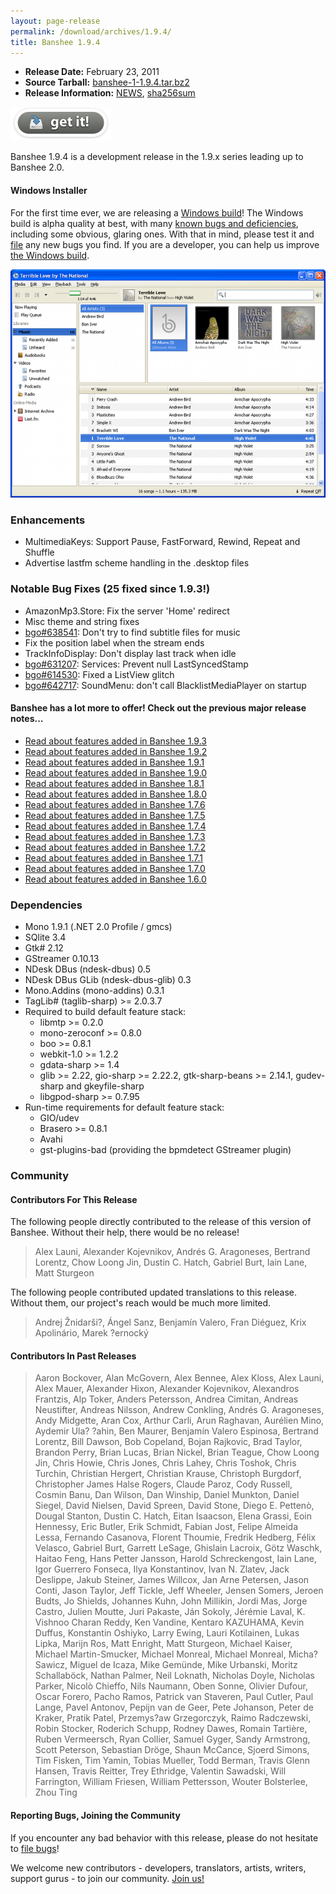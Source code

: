 ```yaml
---
layout: page-release
permalink: /download/archives/1.9.4/
title: Banshee 1.9.4
---
```


  * **Release Date:** February 23, 2011
  * **Source Tarball:** [banshee-1-1.9.4.tar.bz2](http://download.banshee-project.org/banshee/unstable/1.9.4/banshee-1-1.9.4.tar.bz2)
  * **Release Information:**
[NEWS](http://download.banshee-project.org/banshee/unstable/1.9.4/banshee-1-1.9.4.news),
[sha256sum](http://download.banshee-project.org/banshee/unstable/1.9.4/banshee-1-1.9.4.sha256sum)

[![Download Now](/images/download-button.png)](/download)

Banshee 1.9.4 is a development release in the 1.9.x series leading up to Banshee 2.0. 

#### Windows Installer

For the first time ever, we are releasing a [Windows build](https://download.gnome.org/binaries/win32/banshee/1.9/Banshee-1.9.4.msi)!  The Windows build is alpha quality at best, with many [known bugs and deficiencies](https://bugzilla.gnome.org/buglist.cgi?query=product%3Abanshee%20os%3Awindows), including some obvious, glaring ones.  With that in mind, please test it and [file](http://banshee.fm/contribute/file-bugs/) any new bugs you find.  If you are a developer, you can help us improve [the Windows build](http://banshee.fm/download/development/#windows).

<div class="release-shot">
  <a href="/images/shots/1.9.4/banshee-windows.png" data-lightbox="1.9.4" title="Banshee running on Windows">
    <img src="/images/shots/1.9.4/banshee-windows-600.png" alt="Screenshot of Banshee running on Windows">
  </a>
</div>

### Enhancements

  * MultimediaKeys: Support Pause, FastForward, Rewind, Repeat and Shuffle
  * Advertise lastfm scheme handling in the .desktop files

### Notable Bug Fixes (25 fixed since 1.9.3!)

  * AmazonMp3.Store: Fix the server 'Home' redirect
  * Misc theme and string fixes
  * [bgo#638541](http://bugzilla.gnome.org/show_bug.cgi?id=638541): Don't try to find subtitle files for music
  * Fix the position label when the stream ends
  * TrackInfoDisplay: Don't display last track when idle
  * [bgo#631207](http://bugzilla.gnome.org/show_bug.cgi?id=631207): Services: Prevent null LastSyncedStamp
  * [bgo#614530](http://bugzilla.gnome.org/show_bug.cgi?id=614530): Fixed a ListView glitch
  * [bgo#642717](http://bugzilla.gnome.org/show_bug.cgi?id=642717): SoundMenu: don't call BlacklistMediaPlayer on startup

#### Banshee has a lot more to offer! Check out the previous major release notes...

  * [Read about features added in Banshee 1.9.3](/download/archives/1.9.3)
  * [Read about features added in Banshee 1.9.2](/download/archives/1.9.2)
  * [Read about features added in Banshee 1.9.1](/download/archives/1.9.1)
  * [Read about features added in Banshee 1.9.0](/download/archives/1.9.0)
  * [Read about features added in Banshee 1.8.1](/download/archives/1.8.1)
  * [Read about features added in Banshee 1.8.0](/download/archives/1.8.0)
  * [Read about features added in Banshee 1.7.6](/download/archives/1.7.6)
  * [Read about features added in Banshee 1.7.5](/download/archives/1.7.5)
  * [Read about features added in Banshee 1.7.4](/download/archives/1.7.4)
  * [Read about features added in Banshee 1.7.3](/download/archives/1.7.3)
  * [Read about features added in Banshee 1.7.2](/download/archives/1.7.2)
  * [Read about features added in Banshee 1.7.1](/download/archives/1.7.1)
  * [Read about features added in Banshee 1.7.0](/download/archives/1.7.0)
  * [Read about features added in Banshee 1.6.0](/download/archives/1.6.0)

### Dependencies

  * Mono 1.9.1 (.NET 2.0 Profile / gmcs)
  * SQlite 3.4
  * Gtk# 2.12
  * GStreamer 0.10.13
  * NDesk DBus (ndesk-dbus) 0.5
  * NDesk DBus GLib (ndesk-dbus-glib) 0.3
  * Mono.Addins (mono-addins) 0.3.1
  * TagLib# (taglib-sharp) >= 2.0.3.7
  * Required to build default feature stack:
    * libmtp >= 0.2.0
    * mono-zeroconf >= 0.8.0
    * boo >= 0.8.1
    * webkit-1.0 >= 1.2.2
    * gdata-sharp >= 1.4
    * glib >= 2.22, gio-sharp >= 2.22.2, gtk-sharp-beans >= 2.14.1, gudev-sharp and gkeyfile-sharp
    * libgpod-sharp >= 0.7.95
  * Run-time requirements for default feature stack:
    * GIO/udev
    * Brasero >= 0.8.1
    * Avahi
    * gst-plugins-bad (providing the bpmdetect GStreamer plugin)

### Community

#### Contributors For This Release

The following people directly contributed to the release of this version of Banshee. Without their help, there would be no release!

> Alex Launi, Alexander Kojevnikov, Andrés G. Aragoneses, Bertrand Lorentz,
      Chow Loong Jin, Dustin C. Hatch, Gabriel Burt, Iain Lane, Matt Sturgeon

The following people contributed updated translations to this release.    Without them, our project's reach would be much more limited.

> Andrej Žnidarši?, Ángel Sanz, Benjamín Valero, Fran Diéguez,
      Krix Apolinário, Marek ?ernocký

#### Contributors In Past Releases

> Aaron Bockover, Alan McGovern, Alex Bennee, Alex Kloss, Alex Launi,
    Alex Mauer, Alexander Hixon, Alexander Kojevnikov, Alexandros Frantzis,
    Alp Toker, Anders Petersson, Andrea Cimitan, Andreas Neustifter,
    Andreas Nilsson, Andrew Conkling, Andrés G. Aragoneses, Andy Midgette,
    Aran Cox, Arthur Carli, Arun Raghavan, Aurélien Mino,
    Aydemir Ula? ?ahin, Ben Maurer, Benjamín Valero Espinosa,
    Bertrand Lorentz, Bill Dawson, Bob Copeland, Bojan Rajkovic, Brad Taylor,
    Brandon Perry, Brian Lucas, Brian Nickel, Brian Teague, Chow Loong Jin,
    Chris Howie, Chris Jones, Chris Lahey, Chris Toshok, Chris Turchin,
    Christian Hergert, Christian Krause, Christoph Burgdorf,
    Christopher James Halse Rogers, Claude Paroz, Cody Russell, Cosmin Banu,
    Dan Wilson, Dan Winship, Daniel Munkton, Daniel Siegel, David Nielsen,
    David Spreen, David Stone, Diego E. Pettenò, Dougal Stanton,
    Dustin C. Hatch, Eitan Isaacson, Elena Grassi, Eoin Hennessy, Eric Butler,
    Erik Schmidt, Fabian Jost, Felipe Almeida Lessa, Fernando Casanova,
    Florent Thoumie, Fredrik Hedberg, Félix Velasco, Gabriel Burt,
    Garrett LeSage, Ghislain Lacroix, Götz Waschk, Haitao Feng,
    Hans Petter Jansson, Harold Schreckengost, Iain Lane,
    Igor Guerrero Fonseca, Ilya Konstantinov, Ivan N. Zlatev, Jack Deslippe,
    Jakub Steiner, James Willcox, Jan Arne Petersen, Jason Conti, Jason Taylor,
    Jeff Tickle, Jeff Wheeler, Jensen Somers, Jeroen Budts, Jo Shields,
    Johannes Kuhn, John Millikin, Jordi Mas, Jorge Castro, Julien Moutte,
    Juri Pakaste, Ján Sokoly, Jérémie Laval, K. Vishnoo Charan Reddy,
    Ken Vandine, Kentaro KAZUHAMA, Kevin Duffus, Konstantin Oshiyko,
    Larry Ewing, Lauri Kotilainen, Lukas Lipka, Marijn Ros, Matt Enright,
    Matt Sturgeon, Michael Kaiser, Michael Martin-Smucker, Michael Monreal,
    Michael Monreal, Micha? Sawicz, Miguel de Icaza, Mike Gemünde,
    Mike Urbanski, Moritz Schallaböck, Nathan Palmer, Neil Loknath,
    Nicholas Doyle, Nicholas Parker, Nicolò Chieffo, Nils Naumann, Oben Sonne,
    Olivier Dufour, Oscar Forero, Pacho Ramos, Patrick van Staveren,
    Paul Cutler, Paul Lange, Pavel Antonov, Pepijn van de Geer, Pete Johanson,
    Peter de Kraker, Pratik Patel, Przemys?aw Grzegorczyk, Raimo Radczewski,
    Robin Stocker, Roderich Schupp, Rodney Dawes, Romain Tartière,
    Ruben Vermeersch, Ryan Collier, Samuel Gyger, Sandy Armstrong,
    Scott Peterson, Sebastian Dröge, Shaun McCance, Sjoerd Simons, Tim Fisken,
    Tim Yamin, Tobias Mueller, Todd Berman, Travis Glenn Hansen,
    Travis Reitter, Trey Ethridge, Valentin Sawadski, Will Farrington,
    William Friesen, William Pettersson, Wouter Bolsterlee, Zhou Ting

#### Reporting Bugs, Joining the Community

If you encounter any bad behavior with this release, please do not hesitate to [file bugs](/contribute/file-bugs/)!

We welcome new contributors - developers, translators, artists, writers, support gurus - to join our community.  [Join us!](/contribute)
